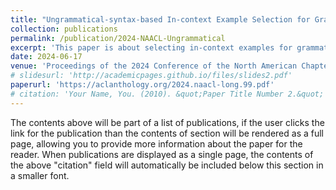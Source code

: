 ```yaml
---
title: "Ungrammatical-syntax-based In-context Example Selection for Grammatical Error Correction"
collection: publications
permalink: /publication/2024-NAACL-Ungrammatical
excerpt: 'This paper is about selecting in-context examples for grammatical error correction based on ungrammatical syntax.'
date: 2024-06-17
venue: 'Proceedings of the 2024 Conference of the North American Chapter of the Association for Computational Linguistics: Human Language Technologies (Volume 1: Long Papers) (NAACL 2024 Main Conference)'
# slidesurl: 'http://academicpages.github.io/files/slides2.pdf'
paperurl: 'https://aclanthology.org/2024.naacl-long.99.pdf'
# citation: 'Your Name, You. (2010). &quot;Paper Title Number 2.&quot; <i>Journal 1</i>. 1(2).'
---
```


The contents above will be part of a list of publications, if the user clicks the link for the publication than the contents of section will be rendered as a full page, allowing you to provide more information about the paper for the reader. When publications are displayed as a single page, the contents of the above "citation" field will automatically be included below this section in a smaller font.
